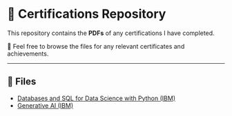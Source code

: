 # 📜 Certifications Repository

This repository contains the **PDFs** of any certifications I have completed. 

🔗 Feel free to browse the files for any relevant certificates and achievements.

---

## 📂 Files

- [Databases and SQL for Data Science with Python (IBM)](./SQL_Certificate.pdf)
- [Generative AI (IBM)](./GenAI_Certificate.pdf)
